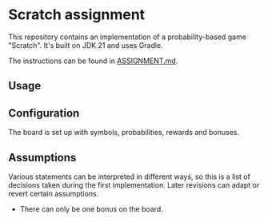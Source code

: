# Scratch assignment

This repository contains an implementation of a probability-based game "Scratch". It's built on JDK 21 and uses Gradle.

The instructions can be found in [ASSIGNMENT.md](ASSIGNMENT.md).

## Usage

## Configuration

The board is set up with symbols, probabilities, rewards and bonuses. 

## Assumptions

Various statements can be interpreted in different ways, so this is a list of decisions taken during the first implementation. Later revisions can adapt or revert certain assumptions.

- There can only be one bonus on the board.
